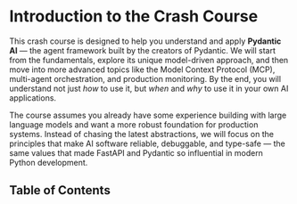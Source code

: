 # Introduction to the Crash Course

This crash course is designed to help you understand and apply **Pydantic AI** — the agent framework built by the creators of Pydantic. We will start from the fundamentals, explore its unique model-driven approach, and then move into more advanced topics like the Model Context Protocol (MCP), multi-agent orchestration, and production monitoring. By the end, you will understand not just *how* to use it, but *when* and *why* to use it in your own AI applications.

The course assumes you already have some experience building with large language models and want a more robust foundation for production systems. Instead of chasing the latest abstractions, we will focus on the principles that make AI software reliable, debuggable, and type-safe — the same values that made FastAPI and Pydantic so influential in modern Python development.

## Table of Contents

